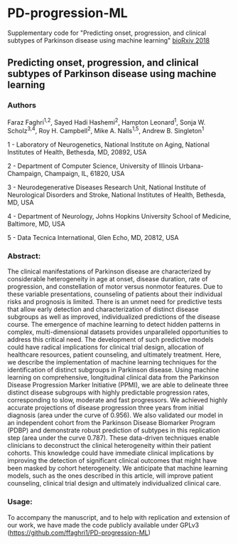 # PD-progression-ML
Supplementary code for "Predicting onset, progression, and clinical subtypes of Parkinson disease using machine learning" [bioRxiv 2018](https://doi.org/10.1101/338913)

## Predicting onset, progression, and clinical subtypes of Parkinson disease using machine learning

### Authors
Faraz Faghri<sup>1,2</sup>, Sayed Hadi Hashemi<sup>2</sup>, Hampton Leonard<sup>1</sup>, Sonja W. Scholz<sup>3,4</sup>, Roy H. Campbell<sup>2</sup>, Mike A. Nalls<sup>1,5</sup>, Andrew B. Singleton<sup>1</sup>


1 - Laboratory of Neurogenetics, National Institute on Aging, National Institutes of Health, Bethesda, MD, 20892, USA

2 - Department of Computer Science, University of Illinois Urbana-Champaign, Champaign, IL, 61820, USA

3 - Neurodegenerative Diseases Research Unit, National Institute of Neurological Disorders and Stroke, National Institutes of Health, Bethesda, MD, USA

4 - Department of Neurology, Johns Hopkins University School of Medicine, Baltimore, MD, USA

5 - Data Tecnica International, Glen Echo, MD, 20812, USA


### Abstract: 
The clinical manifestations of Parkinson disease are characterized by considerable heterogeneity in age at onset, disease duration, rate of progression, and constellation of motor versus nonmotor features. Due to these variable presentations, counseling of patients about their individual risks and prognosis is limited. There is an unmet need for predictive tests that allow early detection and characterization of distinct disease subgroups as well as improved, individualized predictions of the disease course. The emergence of machine learning to detect hidden patterns in complex, multi-dimensional datasets provides unparalleled opportunities to address this critical need. The development of such predictive models could have radical implications for clinical trial design, allocation of healthcare resources, patient counseling, and ultimately treatment. Here, we describe the implementation of machine learning techniques for the identification of distinct subgroups in Parkinson disease. Using machine learning on comprehensive, longitudinal clinical data from the Parkinson Disease Progression Marker Initiative (PPMI), we are able to delineate three distinct disease subgroups with highly predictable progression rates, corresponding to slow, moderate and fast progressors. We achieved highly accurate projections of disease progression three years from initial diagnosis (area under the curve of 0.956). We also validated our model in an independent cohort from the Parkinson Disease Biomarker Program (PDBP) and demonstrate robust prediction of subtypes in this replication step (area under the curve 0.787). These data-driven techniques enable clinicians to deconstruct the clinical heterogeneity within their patient cohorts. This knowledge could have immediate clinical implications by improving the detection of significant clinical outcomes that might have been masked by cohort heterogeneity. We anticipate that machine learning models, such as the ones described in this article, will improve patient counseling, clinical trial design and ultimately individualized clinical care.



### Usage:
To accompany the manuscript, and to help with replication and extension of our work, we have made the code publicly available under GPLv3 (https://github.com/ffaghri1/PD-progression-ML)
